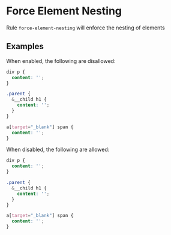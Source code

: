 # Force Element Nesting

Rule `force-element-nesting` will enforce the nesting of elements

## Examples

When enabled, the following are disallowed:

```scss
div p {
  content: '';
}

.parent {
  &__child h1 {
    content: '';
  }
}

a[target="_blank"] span {
  content: '';
}
```

When disabled, the following are allowed:

```scss
div p {
  content: '';
}

.parent {
  &__child h1 {
    content: '';
  }
}

a[target="_blank"] span {
  content: '';
}
```
